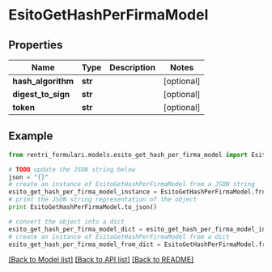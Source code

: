 # EsitoGetHashPerFirmaModel


## Properties
Name | Type | Description | Notes
------------ | ------------- | ------------- | -------------
**hash_algorithm** | **str** |  | [optional] 
**digest_to_sign** | **str** |  | [optional] 
**token** | **str** |  | [optional] 

## Example

```python
from rentri_formulari.models.esito_get_hash_per_firma_model import EsitoGetHashPerFirmaModel

# TODO update the JSON string below
json = "{}"
# create an instance of EsitoGetHashPerFirmaModel from a JSON string
esito_get_hash_per_firma_model_instance = EsitoGetHashPerFirmaModel.from_json(json)
# print the JSON string representation of the object
print EsitoGetHashPerFirmaModel.to_json()

# convert the object into a dict
esito_get_hash_per_firma_model_dict = esito_get_hash_per_firma_model_instance.to_dict()
# create an instance of EsitoGetHashPerFirmaModel from a dict
esito_get_hash_per_firma_model_from_dict = EsitoGetHashPerFirmaModel.from_dict(esito_get_hash_per_firma_model_dict)
```
[[Back to Model list]](../README.md#documentation-for-models) [[Back to API list]](../README.md#documentation-for-api-endpoints) [[Back to README]](../README.md)


